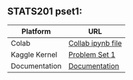 ## STATS201 pset1:
| Platform  | URL |
| ------------- | ------------- |
| Colab  | [Collab ipynb file](https://colab.research.google.com/drive/1WKpgWiC0PA-wouG1oxi91MkHbGgFhoRF?usp=sharing)  |
| Kaggle Kernel  | [Problem Set 1](https://www.kaggle.com/joshmanto/joshm-pset1/edit)|
| Documentation  | [Documentation](https://docs.google.com/document/d/1Gsp9NJcUGjViw4d5aJo17ExLuDyPUE-xcGV3SCJ6beY/edit?usp=sharing)|
